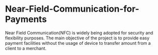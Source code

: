 # Near-Field-Communication-for-Payments
Near Field Communication(NFC) is widely being adopted for security and flexibility purposes. The main objective of the project is to provide easy payment facilities without the usage of device to transfer amount from a client to a merchant.





                                   
